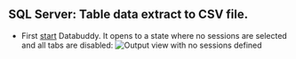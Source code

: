 ## SQL Server: Table data extract to CSV file.

- First [start](https://github.com/data-buddy/DataBuddy/releases/tag/v0.3.3) Databuddy. 
  It opens to a state where no sessions are selected and all tabs are disabled:
![Output view with no sessions defined](https://raw.githubusercontent.com/data-buddy/DataBuddy/master/screenshots/open_databuddy_no_sessions.png "Output view with no sessions defined")







